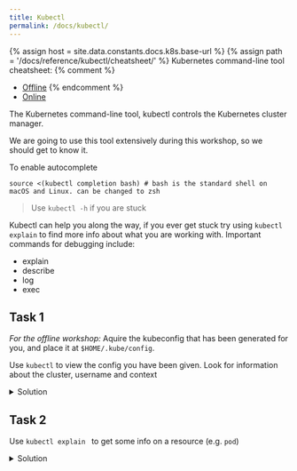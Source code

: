 ```yaml
---
title: Kubectl
permalink: /docs/kubectl/
---
```


{% assign host = site.data.constants.docs.k8s.base-url %}
{% assign path = '/docs/reference/kubectl/cheatsheet/' %}
Kubernetes command-line tool cheatsheet:
{% comment %}
* [Offline]({{host.offline}}{{path}})
{% endcomment %}
* [Online]({{host.online}}{{path}})


The Kubernetes command-line tool, kubectl controls the Kubernetes cluster manager.

We are going to use this tool extensively during this workshop, so we should get to know it.

To enable autocomplete

`source <(kubectl completion bash) # bash is the standard shell on macOS and Linux. can be changed to zsh`

> Use `kubectl -h` if you are stuck

Kubectl can help you along the way, if you ever get stuck try using `kubectl explain`
to find more info about what you are working with.
Important commands for debugging include:
- explain
- describe
- log
- exec


## Task 1

*For the offline workshop:* Aquire the kubeconfig that has been generated for you, and place it at `$HOME/.kube/config`.

Use `kubectl` to view the config you have been given. Look for information about the cluster, username and context

<details>
 <summary>Solution</summary>
 <div markdown="1">

### Solution: View Config

- `kubectl config view`

 </div>
</details>  


## Task 2

Use `kubectl explain ` to get some info on a resource (e.g. `pod`)

<details>
 <summary>Solution</summary>
 <div markdown="1">

### Solution: View Config

- `kubectl explain service`

 </div>
</details>  